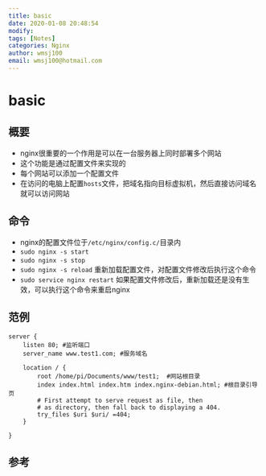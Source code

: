 ```yaml
---
title: basic
date: 2020-01-08 20:48:54
modify: 
tags: [Notes]
categories: Nginx
author: wmsj100
email: wmsj100@hotmail.com
---
```


# basic

## 概要

- nginx很重要的一个作用是可以在一台服务器上同时部署多个网站
- 这个功能是通过配置文件来实现的
- 每个网站可以添加一个配置文件
- 在访问的电脑上配置`hosts`文件，把域名指向目标虚拟机，然后直接访问域名就可以访问网站

## 命令

- nginx的配置文件位于`/etc/nginx/config.c/`目录内
- `sudo nginx -s start`
- `sudo nginx -s stop`
- `sudo nginx -s reload` 重新加载配置文件，对配置文件修改后执行这个命令
- `sudo service nginx restart` 如果配置文件修改后，重新加载还是没有生效，可以执行这个命令来重启nginx

## 范例

```nginx
server {
	listen 80; #监听端口
	server_name www.test1.com; #服务域名

	location / {
		root /home/pi/Documents/www/test1;  #网站根目录
		index index.html index.htm index.nginx-debian.html; #根目录引导页
		# First attempt to serve request as file, then
		# as directory, then fall back to displaying a 404.
		try_files $uri $uri/ =404;
	}

}
```

## 参考

